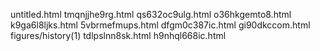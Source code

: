 untitled.html
tmqnjjhe9rg.html
qs632oc9ulg.html
o36hkgemto8.html
k9ga6l8ljks.html
5vbrmefmups.html
dfgm0c387ic.html
gi90dkccom.html
figures/history(1)
tdlpslnn8sk.html
h9nhql668ic.html